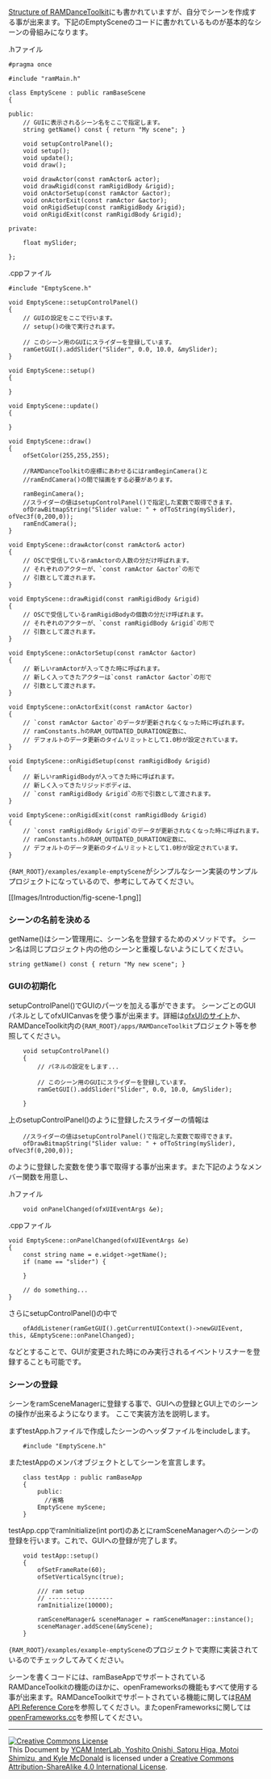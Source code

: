 [Structure of RAMDanceToolkit](Structure-of-RAMDanceToolkit_JP)にも書かれていますが、自分でシーンを作成する事が出来ます。下記のEmptySceneのコードに書かれているものが基本的なシーンの骨組みになります。

.hファイル

	#pragma once

	#include "ramMain.h"
	
	class EmptyScene : public ramBaseScene
	{
	
	public:
		// GUIに表示されるシーン名をここで指定します。
		string getName() const { return "My scene"; }
	
	    void setupControlPanel();
	    void setup();
	    void update();
	    void draw();
	
	    void drawActor(const ramActor& actor);
	    void drawRigid(const ramRigidBody &rigid);
	    void onActorSetup(const ramActor &actor);
	    void onActorExit(const ramActor &actor);
	    void onRigidSetup(const ramRigidBody &rigid);
	    void onRigidExit(const ramRigidBody &rigid);
		
	private:
	    
		float mySlider;

	};

.cppファイル

	#include "EmptyScene.h"

	void EmptyScene::setupControlPanel()
	{
		// GUIの設定をここで行います。
		// setup()の後で実行されます。

		// このシーン用のGUIにスライダーを登録しています。
	    ramGetGUI().addSlider("Slider", 0.0, 10.0, &mySlider);
	}
	
	void EmptyScene::setup()
	{
	    
	}
	
	void EmptyScene::update()
	{
	    
	}
	
	void EmptyScene::draw()
	{
	    ofSetColor(255,255,255);
	    
	    //RAMDanceToolkitの座標にあわせるにはramBeginCamera()と
	    //ramEndCamera()の間で描画をする必要があります。

	    ramBeginCamera();
		//スライダーの値はsetupControlPanel()で指定した変数で取得できます。
	    ofDrawBitmapString("Slider value: " + ofToString(mySlider), ofVec3f(0,200,0));
	    ramEndCamera();
	}
	
	void EmptyScene::drawActor(const ramActor& actor)
	{
		// OSCで受信しているramActorの人数の分だけ呼ばれます。
		// それぞれのアクターが、`const ramActor &actor`の形で
		// 引数として渡されます。
	}
	
	void EmptyScene::drawRigid(const ramRigidBody &rigid)
	{
		// OSCで受信しているramRigidBodyの個数の分だけ呼ばれます。
		// それぞれのアクターが、`const ramRigidBody &rigid`の形で
		// 引数として渡されます。
	}
	
	void EmptyScene::onActorSetup(const ramActor &actor)
	{
		// 新しいramActorが入ってきた時に呼ばれます。  
		// 新しく入ってきたアクターは`const ramActor &actor`の形で
		// 引数として渡されます。
	}
	
	void EmptyScene::onActorExit(const ramActor &actor)
	{
		// `const ramActor &actor`のデータが更新されなくなった時に呼ばれます。
		// ramConstants.hのRAM_OUTDATED_DURATION定数に、
		// デフォルトのデータ更新のタイムリミットとして1.0秒が設定されています。
	}
	
	void EmptyScene::onRigidSetup(const ramRigidBody &rigid)
	{
		// 新しいramRigidBodyが入ってきた時に呼ばれます。  
		// 新しく入ってきたリジッドボディは、
		// `const ramRigidBody &rigid`の形で引数として渡されます。
	}
	
	void EmptyScene::onRigidExit(const ramRigidBody &rigid)
	{
		// `const ramRigidBody &rigid`のデータが更新されなくなった時に呼ばれます。
		// ramConstants.hのRAM_OUTDATED_DURATION定数に、
		// デフォルトのデータ更新のタイムリミットとして1.0秒が設定されています。
	}
	

`{RAM_ROOT}/examples/example-emptyScene`がシンプルなシーン実装のサンプルプロジェクトになっているので、参考にしてみてください。

[[Images/Introduction/fig-scene-1.png]]


### シーンの名前を決める

getName()はシーン管理用に、シーン名を登録するためのメソッドです。
シーン名は同じプロジェクト内の他のシーンと重複しないようにしてください。

	string getName() const { return "My new scene"; }


### GUIの初期化

setupControlPanel()でGUIのパーツを加える事ができます。
シーンごとのGUIパネルとしてofxUICanvasを使う事が出来ます。詳細は[ofxUIのサイト](https://github.com/rezaali/ofxUI)か、RAMDanceToolkit内の`{RAM_ROOT}/apps/RAMDanceToolkit`プロジェクト等を参照してください。

		void setupControlPanel()
		{
			// パネルの設定をします...

			// このシーン用のGUIにスライダーを登録しています。
		    ramGetGUI().addSlider("Slider", 0.0, 10.0, &mySlider);
			
		}

上のsetupControlPanel()のように登録したスライダーの情報は

		//スライダーの値はsetupControlPanel()で指定した変数で取得できます。
	    ofDrawBitmapString("Slider value: " + ofToString(mySlider), ofVec3f(0,200,0));

のように登録した変数を使う事で取得する事が出来ます。また下記のようなメンバー関数を用意し、

.hファイル

	    void onPanelChanged(ofxUIEventArgs &e);

.cppファイル

	void EmptyScene::onPanelChanged(ofxUIEventArgs &e)
	{
	    const string name = e.widget->getName();
	    if (name == "slider") {

	    }
	    
	    // do something...
	}

さらにsetupControlPanel()の中で

	    ofAddListener(ramGetGUI().getCurrentUIContext()->newGUIEvent, this, &EmptyScene::onPanelChanged);

などとすることで、GUIが変更された時にのみ実行されるイベントリスナーを登録することも可能です。


### シーンの登録
シーンをramSceneManagerに登録する事で、GUIへの登録とGUI上でのシーンの操作が出来るようになります。
ここで実装方法を説明します。

まずtestApp.hファイルで作成したシーンのヘッダファイルをincludeします。

		#include "EmptyScene.h"

またtestAppのメンバオブジェクトとしてシーンを宣言します。

		class testApp : public ramBaseApp
		{
		    public:
		      //省略
		    EmptyScene myScene;
		}

testApp.cppでramInitialize(int port)のあとにramSceneManagerへのシーンの登録を行います。これで、GUIへの登録が完了します。

		void testApp::setup()
		{
			ofSetFrameRate(60);
			ofSetVerticalSync(true);
		
			/// ram setup
			// ------------------
			ramInitialize(10000);
		
			ramSceneManager& sceneManager = ramSceneManager::instance();
			sceneManager.addScene(&myScene);
		}

`{RAM_ROOT}/examples/example-emptyScene`のプロジェクトで実際に実装されているのでチェックしてみてください。


シーンを書くコードには、ramBaseAppでサポートされているRAMDanceToolkitの機能のほかに、openFrameworksの機能もすべて使用する事が出来ます。RAMDanceToolkitでサポートされている機能に関しては[RAM API Reference Core](RAM-API-Reference-Core)を参照してください。またopenFrameworksに関しては[openFrameworks.cc](http://www.openframeworks.cc/)を参照してください。

<hr>
<a rel="license" href="http://creativecommons.org/licenses/by-sa/4.0/"><img alt="Creative Commons License" style="border-width:0" src="http://i.creativecommons.org/l/by-sa/4.0/80x15.png" /></a><br /><span xmlns:dct="http://purl.org/dc/terms/" property="dct:title">This Document</span> by <a xmlns:cc="http://creativecommons.org/ns#" href="http://interlab.ycam.jp/projects/ram" property="cc:attributionName" rel="cc:attributionURL">YCAM InterLab, Yoshito Onishi, Satoru Higa, Motoi Shimizu, and Kyle McDonald</a> is licensed under a <a rel="license" href="http://creativecommons.org/licenses/by-sa/4.0/">Creative Commons Attribution-ShareAlike 4.0 International License</a>.
